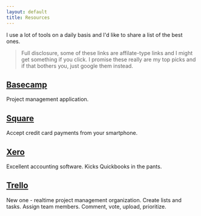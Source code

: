 ```yaml
---
layout: default
title: Resources
---
```


I use a lot of tools on a daily basis and I'd like to share a list of the best ones.

> Full disclosure, some of these links are affilate-type links and I might get something if you click. I promise these really are my top picks and if that bothers you, just google them instead.


## [Basecamp](http://try.37signals.com/333364)
Project management application.

## [Square](http://squareup.com)
Accept credit card payments from your smartphone.

## [Xero](http://www.xero.com)
Excellent accounting software. Kicks Quickbooks in the pants.

## [Trello](https://trello.com)
New one - realtime project management organization. Create lists and tasks. Assign team members. Comment, vote, upload, prioritize.




